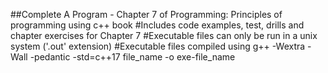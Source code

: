 ##Complete A Program - Chapter 7 of Programming: Principles of programming using c++ book
#Includes code examples, test, drills and chapter exercises for Chapter 7
#Executable files can only be run in a unix system ('.out' extension)
#Executable files compiled using g++ -Wextra -Wall -pedantic -std=c++17 file_name -o exe-file_name